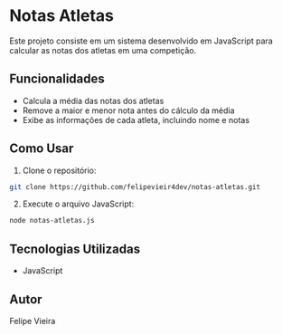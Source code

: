 # Notas Atletas

Este projeto consiste em um sistema desenvolvido em JavaScript para calcular as notas dos atletas em uma competição.

## Funcionalidades

- Calcula a média das notas dos atletas
- Remove a maior e menor nota antes do cálculo da média
- Exibe as informações de cada atleta, incluindo nome e notas

## Como Usar

1. Clone o repositório:
```bash
git clone https://github.com/felipevieir4dev/notas-atletas.git
```

2. Execute o arquivo JavaScript:
```bash
node notas-atletas.js
```

## Tecnologias Utilizadas

- JavaScript

## Autor

Felipe Vieira
